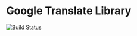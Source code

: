 Google Translate Library
======================
[![Build Status](https://travis-ci.org/ligboy/google-translate.svg?branch=master)](https://travis-ci.org/ligboy/google-translate)